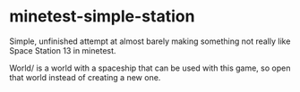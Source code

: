 minetest-simple-station
=======================

Simple, unfinished attempt at almost barely making something not really like Space Station 13 in minetest.

World/ is a world with a spaceship that can be used with this game, so open that world instead of creating a new one.
